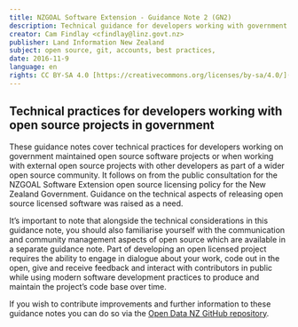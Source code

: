 ```yaml
---
title: NZGOAL Software Extension - Guidance Note 2 (GN2)
description: Technical guidance for developers working with government open source projects.
creator: Cam Findlay <cfindlay@linz.govt.nz>
publisher: Land Information New Zealand
subject: open source, git, accounts, best practices,
date: 2016-11-9
language: en
rights: CC BY-SA 4.0 [https://creativecommons.org/licenses/by-sa/4.0/](https://creativecommons.org/licenses/by-sa/4.0/)
---
```


## Technical practices for developers working with open source projects in government
These guidance notes cover technical practices for developers working on government maintained open source software projects or when working with external open source projects with other developers as part of a wider open source community. It follows on from the public consultation for the NZGOAL Software Extension open source licensing policy for the New Zealand Government. Guidance on the technical aspects of releasing open source licensed software was raised as a need.

It’s important to note that alongside the technical considerations in this guidance note, you should also familiarise yourself with the communication and community management aspects of open source which are available in a separate guidance note. Part of developing an open licensed project requires the ability to engage in dialogue about your work, code out in the open, give and receive feedback and interact with contributors in public while using modern software development practices to produce and maintain the project’s code base over time.

If you wish to contribute improvements and further information to these guidance notes you can do so via the [Open Data NZ GitHub repository](https://github.com/opendatanz/nzgoal-se).
